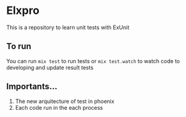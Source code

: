 # Elxpro
This is a repository to learn unit tests with ExUnit

## To run
You can run `mix test` to run tests or `mix test.watch` to watch code to developing and update result tests

## Importants...
1. The new arquitecture of test in phoenix
2. Each code run in the each process
